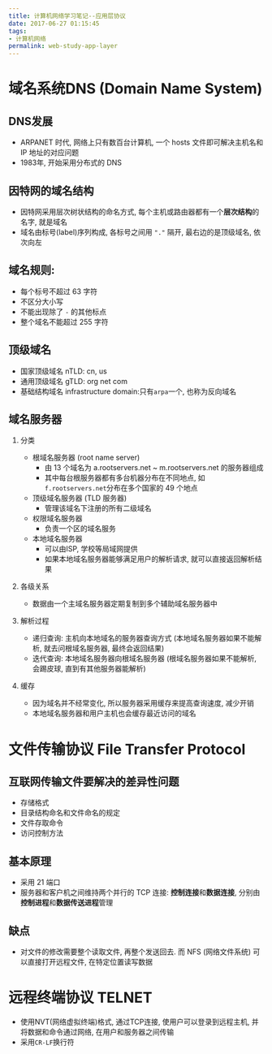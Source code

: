 ```yaml
---
title: 计算机网络学习笔记--应用层协议
date: 2017-06-27 01:15:45
tags: 
- 计算机网络
permalink: web-study-app-layer
---
```


# 域名系统DNS (Domain Name System)

## DNS发展
- ARPANET 时代, 网络上只有数百台计算机, 一个 hosts 文件即可解决主机名和 IP 地址的对应问题
- 1983年, 开始采用分布式的 DNS

<!-- more -->

## 因特网的域名结构
- 因特网采用层次树状结构的命名方式, 每个主机或路由器都有一个**层次结构**的名字, 就是域名
- 域名由标号(label)序列构成, 各标号之间用 `"."` 隔开, 最右边的是顶级域名, 依次向左

## 域名规则:
- 每个标号不超过 63 字符
- 不区分大小写
- 不能出现除了 `-` 的其他标点
- 整个域名不能超过 255 字符

## 顶级域名
- 国家顶级域名 nTLD: cn, us
- 通用顶级域名 gTLD: org net com
- 基础结构域名 infrastructure domain:只有`arpa`一个, 也称为反向域名

## 域名服务器

1. 分类
    - 根域名服务器 (root name server)
        - 由 13 个域名为 a.rootservers.net ~ m.rootservers.net 的服务器组成
        - 其中每台根服务器都有多台机器分布在不同地点, 如 `f.rootservers.net`分布在多个国家的 49 个地点
    - 顶级域名服务器 (TLD 服务器)
        - 管理该域名下注册的所有二级域名
    - 权限域名服务器
        - 负责一个区的域名服务
    - 本地域名服务器
        - 可以由ISP, 学校等局域网提供
        - 如果本地域名服务器能够满足用户的解析请求, 就可以直接返回解析结果
        
2. 各级关系
    - 数据由一个主域名服务器定期复制到多个辅助域名服务器中
    
3. 解析过程
    - 递归查询: 主机向本地域名的服务器查询方式 (本地域名服务器如果不能解析, 就去问根域名服务器, 最终会返回结果)
    - 迭代查询: 本地域名服务器向根域名服务器 (根域名服务器如果不能解析, 会踢皮球, 直到有其他服务器能解析)
4. 缓存
    - 因为域名并不经常变化, 所以服务器采用缓存来提高查询速度, 减少开销
    - 本地域名服务器和用户主机也会缓存最近访问的域名

# 文件传输协议 File Transfer Protocol

## 互联网传输文件要解决的差异性问题

- 存储格式
- 目录结构命名和文件命名的规定
- 文件存取命令
- 访问控制方法

## 基本原理

- 采用 21 端口
- 服务器和客户机之间维持两个并行的 TCP 连接: **控制连接**和**数据连接**, 分别由**控制进程**和**数据传送进程**管理

## 缺点

- 对文件的修改需要整个读取文件, 再整个发送回去. 而 NFS (网络文件系统) 可以直接打开远程文件, 在特定位置读写数据

# 远程终端协议 TELNET 
- 使用NVT(网络虚拟终端)格式, 通过TCP连接, 使用户可以登录到远程主机, 并将数据和命令通过网络, 在用户和服务器之间传输
- 采用`CR-LF`换行符